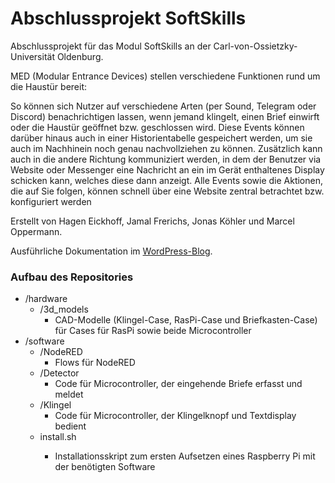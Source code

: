 # Abschlussprojekt SoftSkills
Abschlussprojekt für das Modul SoftSkills an der Carl-von-Ossietzky-Universität Oldenburg.

MED (Modular Entrance Devices) stellen verschiedene Funktionen rund um die Haustür bereit:

So können sich Nutzer auf verschiedene Arten (per Sound, Telegram oder Discord) benachrichtigen lassen,
wenn jemand klingelt, einen Brief einwirft oder die Haustür geöffnet bzw. geschlossen wird. 
Diese Events können darüber hinaus auch in einer Historientabelle gespeichert werden, 
um sie auch im Nachhinein noch genau nachvollziehen zu können.
Zusätzlich kann auch in die andere Richtung kommuniziert werden,
in dem der Benutzer via Website oder Messenger eine Nachricht an ein im Gerät enthaltenes Display schicken kann, welches diese dann anzeigt.
Alle Events sowie die Aktionen, die auf Sie folgen, können schnell über eine Website zentral betrachtet bzw. konfiguriert werden



Erstellt von Hagen Eickhoff, Jamal Frerichs, Jonas Köhler und Marcel Oppermann.
 
Ausführliche Dokumentation im [WordPress-Blog](https://wp.uni-oldenburg.de/soft-skills-und-technische-kompetenz-wise20202021-sosepg-2/).

### Aufbau des Repositories
- /hardware
    - /3d_models
        - CAD-Modelle (Klingel-Case, RasPi-Case und Briefkasten-Case) für Cases für RasPi sowie beide Microcontroller
- /software
  - /NodeRED
    - Flows für NodeRED
  - /Detector
    - Code für Microcontroller, der eingehende Briefe erfasst und meldet
  - /Klingel
    - Code für Microcontroller, der Klingelknopf und Textdisplay bedient
  - install<span/>.sh
    - Installationsskript zum ersten Aufsetzen eines Raspberry Pi mit der benötigten Software
